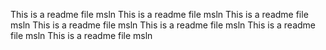 This is a readme file msln
This is a readme file msln
This is a readme file msln
This is a readme file msln
This is a readme file msln
This is a readme file msln
This is a readme file msln
